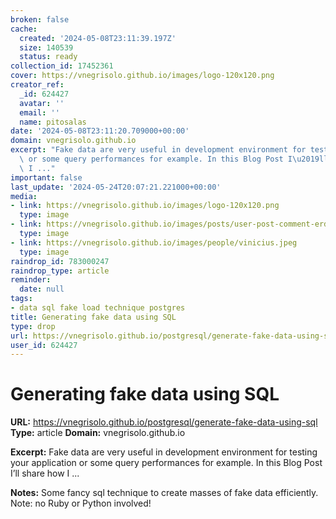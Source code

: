 ```yaml
---
broken: false
cache:
  created: '2024-05-08T23:11:39.197Z'
  size: 140539
  status: ready
collection_id: 17452361
cover: https://vnegrisolo.github.io/images/logo-120x120.png
creator_ref:
  _id: 624427
  avatar: ''
  email: ''
  name: pitosalas
date: '2024-05-08T23:11:20.709000+00:00'
domain: vnegrisolo.github.io
excerpt: "Fake data are very useful in development environment for testing your application\
  \ or some query performances for example. In this Blog Post I\u2019ll share how\
  \ I ..."
important: false
last_update: '2024-05-24T20:07:21.221000+00:00'
media:
- link: https://vnegrisolo.github.io/images/logo-120x120.png
  type: image
- link: https://vnegrisolo.github.io/images/posts/user-post-comment-erd.png
  type: image
- link: https://vnegrisolo.github.io/images/people/vinicius.jpeg
  type: image
raindrop_id: 783000247
raindrop_type: article
reminder:
  date: null
tags:
- data sql fake load technique postgres
title: Generating fake data using SQL
type: drop
url: https://vnegrisolo.github.io/postgresql/generate-fake-data-using-sql
user_id: 624427
---
```


# Generating fake data using SQL

**URL:** https://vnegrisolo.github.io/postgresql/generate-fake-data-using-sql
**Type:** article
**Domain:** vnegrisolo.github.io

**Excerpt:** Fake data are very useful in development environment for testing your application or some query performances for example. In this Blog Post I’ll share how I ...

**Notes:**
Some fancy sql technique to create masses of fake data efficiently. Note: no Ruby or Python involved!
